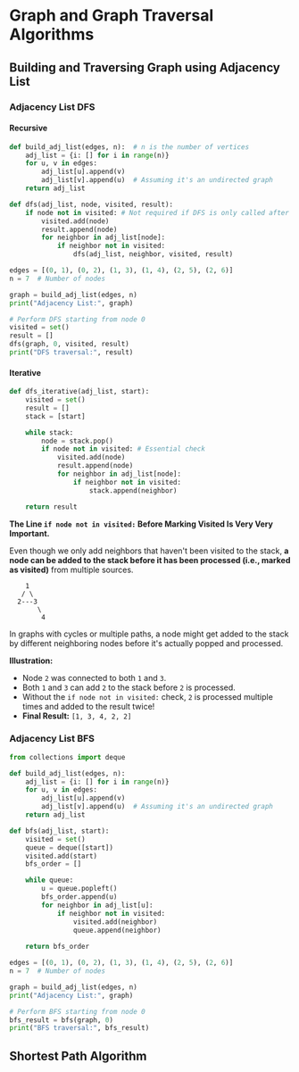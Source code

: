 # Graph and Graph Traversal Algorithms

## Building and Traversing Graph using Adjacency List

### Adjacency List DFS

#### Recursive

```python
def build_adj_list(edges, n):  # n is the number of vertices
    adj_list = {i: [] for i in range(n)}
    for u, v in edges:
        adj_list[u].append(v)
        adj_list[v].append(u)  # Assuming it's an undirected graph
    return adj_list

def dfs(adj_list, node, visited, result):
    if node not in visited: # Not required if DFS is only called after checking the visited set
        visited.add(node)
        result.append(node)
        for neighbor in adj_list[node]:
            if neighbor not in visited:
                dfs(adj_list, neighbor, visited, result)

edges = [(0, 1), (0, 2), (1, 3), (1, 4), (2, 5), (2, 6)]
n = 7  # Number of nodes

graph = build_adj_list(edges, n)
print("Adjacency List:", graph)

# Perform DFS starting from node 0
visited = set()
result = []
dfs(graph, 0, visited, result)
print("DFS traversal:", result)
```

#### Iterative

```python
def dfs_iterative(adj_list, start):
    visited = set()
    result = []
    stack = [start]

    while stack:
        node = stack.pop()
        if node not in visited: # Essential check
            visited.add(node)
            result.append(node)
            for neighbor in adj_list[node]:
                if neighbor not in visited:
                    stack.append(neighbor)

    return result
```

**The Line `if node not in visited:` Before Marking Visited Is Very Very Important.**   

Even though we only add neighbors that haven't been visited to the stack, **a node can be added to the stack before it has been processed (i.e., marked as visited)** from multiple sources.

```
    1
   / \
  2---3
       \
        4
```

In graphs with cycles or multiple paths, a node might get added to the stack by different neighboring nodes before it's actually popped and processed.

**Illustration:**

- Node `2` was connected to both `1` and `3`.
- Both `1` and `3` can add `2` to the stack before `2` is processed.
- Without the `if node not in visited:` check, `2` is processed multiple times and added to the result twice!
- **Final Result:** `[1, 3, 4, 2, 2]`



### Adjacency List BFS

```python
from collections import deque

def build_adj_list(edges, n):
    adj_list = {i: [] for i in range(n)}
    for u, v in edges:
        adj_list[u].append(v)
        adj_list[v].append(u)  # Assuming it's an undirected graph
    return adj_list

def bfs(adj_list, start):
    visited = set()
    queue = deque([start])
    visited.add(start)
    bfs_order = []

    while queue:
        u = queue.popleft()
        bfs_order.append(u)
        for neighbor in adj_list[u]:
            if neighbor not in visited:
                visited.add(neighbor)
                queue.append(neighbor)
    
    return bfs_order

edges = [(0, 1), (0, 2), (1, 3), (1, 4), (2, 5), (2, 6)]
n = 7  # Number of nodes

graph = build_adj_list(edges, n)
print("Adjacency List:", graph)

# Perform BFS starting from node 0
bfs_result = bfs(graph, 0)
print("BFS traversal:", bfs_result)
```


## Shortest Path Algorithm

